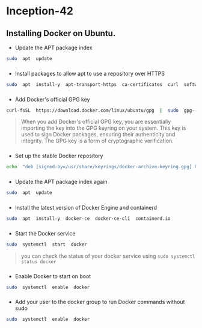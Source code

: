 
#  Inception-42


##  Installing Docker on Ubuntu.

- Update the APT package index
```bash
sudo  apt  update
```
###
- Install packages to allow apt to use a repository over HTTPS
```bash
sudo  apt  install-y  apt-transport-https  ca-certificates  curl  software-properties-common
```
###
- Add Docker's official GPG key
```bash
curl-fsSL  https://download.docker.com/linux/ubuntu/gpg  |  sudo  gpg--dearmor-o  /usr/share/keyrings/docker-archive-keyring.gpg
```
> When you add Docker's official GPG key, you are essentially importing
> the key into the GPG keyring on your system. This key is used to sign
> Docker packages, ensuring their authenticity and integrity. The GPG
> key is a form of cryptographic verification.
###
- Set up the stable Docker repository
```bash
echo  "deb [signed-by=/usr/share/keyrings/docker-archive-keyring.gpg] https://download.docker.com/linux/ubuntu $(lsb_release-cs) stable"  |  sudo  tee  /etc/apt/sources.list.d/docker.list  >  /dev/null
```
###
- Update the APT package index again
```bash
sudo  apt  update
```
###
- Install the latest version of Docker Engine and containerd
```bash
sudo  apt  install-y  docker-ce  docker-ce-cli  containerd.io
```
###
- Start the Docker service
```bash
sudo  systemctl  start  docker
```
> you can check the status of your docker service using `sudo systemctl status docker`
###
- Enable Docker to start on boot
```bash
sudo  systemctl  enable  docker
```
###
- Add your user to the docker group to run Docker commands without sudo
```bash
sudo  systemctl  enable  docker
```
